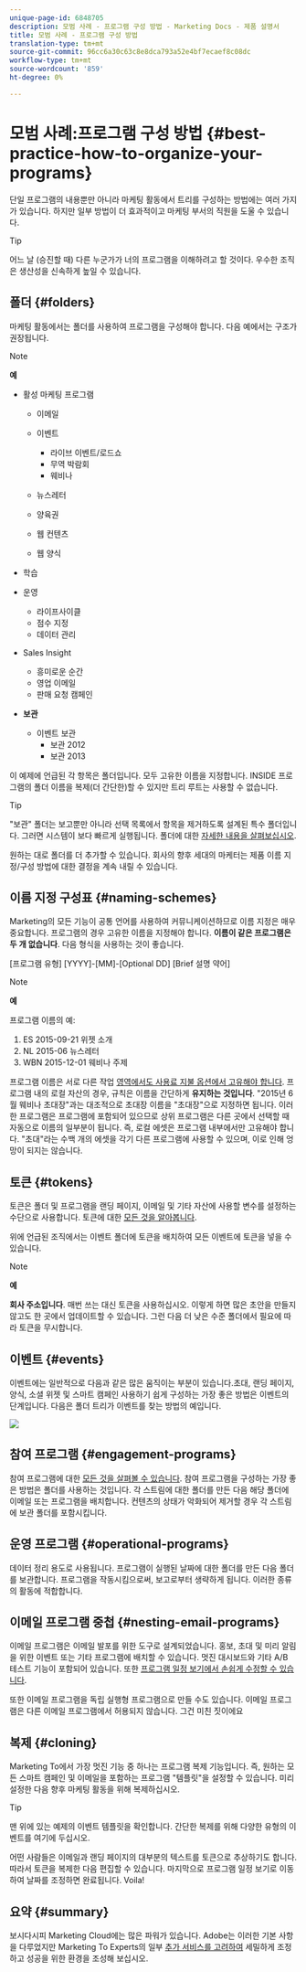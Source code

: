 ```yaml
---
unique-page-id: 6848705
description: 모범 사례 - 프로그램 구성 방법 - Marketing Docs - 제품 설명서
title: 모범 사례 - 프로그램 구성 방법
translation-type: tm+mt
source-git-commit: 96cc6a30c63c8e8dca793a52e4bf7ecaef8c08dc
workflow-type: tm+mt
source-wordcount: '859'
ht-degree: 0%

---
```



# 모범 사례:프로그램 구성 방법 {#best-practice-how-to-organize-your-programs}

단일 프로그램의 내용뿐만 아니라 마케팅 활동에서 트리를 구성하는 방법에는 여러 가지가 있습니다. 하지만 일부 방법이 더 효과적이고 마케팅 부서의 직원을 도울 수 있습니다.

>[!TIP]
>
>어느 날 (승진할 때) 다른 누군가가 너의 프로그램을 이해하려고 할 것이다. 우수한 조직은 생산성을 신속하게 높일 수 있습니다.

## 폴더 {#folders}

마케팅 활동에서는 폴더를 사용하여 프로그램을 구성해야 합니다. 다음 예에서는 구조가 권장됩니다.

>[!NOTE]
>
>**예**
>
>* 활성 마케팅 프로그램
>
>    * 이메일
>    * 이벤트
>
>        * 라이브 이벤트/로드쇼
>        * 무역 박람회
>        * 웨비나
>   * 뉴스레터
>   * 양육권
>   * 웹 컨텐츠
>   * 웹 양식
>* 학습
>* 운영
>
>   * 라이프사이클
>   * 점수 지정
>   * 데이터 관리
>* Sales Insight
>   * 흥미로운 순간
>   * 영업 이메일
>   * 판매 요청 캠페인
>* **보관**
>   * 이벤트 보관
>      * 보관 2012
>      * 보관 2013







이 예제에 언급된 각 항목은 폴더입니다. 모두 고유한 이름을 지정합니다. INSIDE 프로그램의 폴더 이름을 복제(더 간단한)할 수 있지만 트리 루트는 사용할 수 없습니다.

>[!TIP]
>
>&quot;보관&quot; 폴더는 보고뿐만 아니라 선택 목록에서 항목을 제거하도록 설계된 특수 폴더입니다. 그러면 시스템이 보다 빠르게 실행됩니다. 폴더에 대한 [자세한 내용을 살펴보십시오](../../../../product-docs/core-marketo-concepts/miscellaneous/understanding-folders.md).

원하는 대로 폴더를 더 추가할 수 있습니다. 회사의 향후 세대의 마케터는 제품 이름 지정/구성 방법에 대한 결정을 계속 내릴 수 있습니다.

## 이름 지정 구성표 {#naming-schemes}

Marketing의 모든 기능이 공통 언어를 사용하여 커뮤니케이션하므로 이름 지정은 매우 중요합니다. 프로그램의 경우 고유한 이름을 지정해야 합니다. **이름이 같은 프로그램은 두 개 없습니다**. 다음 형식을 사용하는 것이 좋습니다.

[프로그램 유형] [YYYY]-[MM]-[Optional DD] [Brief 설명 약어]

>[!NOTE]
>
>**예**
>
>프로그램 이름의 예:
>
>1. ES 2015-09-21 위젯 소개
>1. NL 2015-06 뉴스레터
>1. WBN 2015-12-01 웨비나 주제

>



프로그램 이름은 서로 다른 작업 [영역에서도 사용료 지불 옵션에서 고유해야 합니다](../../../../product-docs/administration/workspaces-and-person-partitions/understanding-workspaces-and-person-partitions.md).  프로그램 내의 로컬 자산의 경우, 규칙은 이름을 간단하게 **유지하는 것입니다**. &quot;2015년 6월 웨비나 초대장&quot;과는 대조적으로 초대장 이름을 &quot;초대장&quot;으로 지정하면 됩니다. 이러한 프로그램은 프로그램에 포함되어 있으므로 상위 프로그램은 다른 곳에서 선택할 때 자동으로 이름의 일부분이 됩니다. 즉, 로컬 에셋은 프로그램 내부에서만 고유해야 합니다. &quot;초대&quot;라는 수백 개의 에셋을 각기 다른 프로그램에 사용할 수 있으며, 이로 인해 엉망이 되지는 않습니다.

## 토큰 {#tokens}

토큰은 폴더 및 프로그램을 랜딩 페이지, 이메일 및 기타 자산에 사용할 변수를 설정하는 수단으로 사용합니다. 토큰에 대한 [모든 것을 알아봅니다](http://docs.marketo.com/display/docs/tokens).

위에 언급된 조직에서는 이벤트 폴더에 토큰을 배치하여 모든 이벤트에 토큰을 넣을 수 있습니다.

>[!NOTE]
>
>**예**
>
>**회사 주소입니다**. 매번 쓰는 대신 토큰을 사용하십시오. 이렇게 하면 많은 초안을 만들지 않고도 한 곳에서 업데이트할 수 있습니다. 그런 다음 더 낮은 수준 폴더에서 필요에 따라 토큰을 무시합니다.

## 이벤트 {#events}

이벤트에는 일반적으로 다음과 같은 많은 움직이는 부분이 있습니다.초대, 랜딩 페이지, 양식, 소셜 위젯 및 스마트 캠페인 사용하기 쉽게 구성하는 가장 좋은 방법은 이벤트의 단계입니다. 다음은 폴더 트리가 이벤트를 찾는 방법의 예입니다.

![](assets/capture.png)

## 참여 프로그램 {#engagement-programs}

참여 프로그램에 대한 [모든 것을 살펴볼 수 있습니다](../../../../product-docs/email-marketing/drip-nurturing/creating-an-engagement-program/understanding-engagement-programs.md). 참여 프로그램을 구성하는 가장 좋은 방법은 폴더를 사용하는 것입니다. 각 스트림에 대한 폴더를 만든 다음 해당 폴더에 이메일 또는 프로그램을 배치합니다. 컨텐츠의 상태가 악화되어 제거할 경우 각 스트림에 보관 폴더를 포함시킵니다.

## 운영 프로그램 {#operational-programs}

데이터 정리 용도로 사용됩니다. 프로그램이 실행된 날짜에 대한 폴더를 만든 다음 폴더를 보관합니다. 프로그램을 작동시킴으로써, 보고로부터 생략하게 됩니다. 이러한 종류의 활동에 적합합니다.

## 이메일 프로그램 중첩 {#nesting-email-programs}

이메일 프로그램은 이메일 발포를 위한 도구로 설계되었습니다. 홍보, 초대 및 미리 알림을 위한 이벤트 또는 기타 프로그램에 배치할 수 있습니다. 멋진 대시보드와 기타 A/B 테스트 기능이 포함되어 있습니다. 또한 [프로그램 일정 보기에서 손쉽게 수정할 수 있습니다](http://docs.marketo.com/display/docs/program+schedule+view).

또한 이메일 프로그램을 독립 실행형 프로그램으로 만들 수도 있습니다. 이메일 프로그램은 다른 이메일 프로그램에서 허용되지 않습니다. 그건 미친 짓이에요

## 복제 {#cloning}

Marketing To에서 가장 멋진 기능 중 하나는 프로그램 복제 기능입니다. 즉, 원하는 모든 스마트 캠페인 및 이메일을 포함하는 프로그램 &quot;템플릿&quot;을 설정할 수 있습니다. 미리 설정한 다음 향후 마케팅 활동을 위해 복제하십시오.

>[!TIP]
>
>맨 위에 있는 예제의 이벤트 템플릿을 확인합니다. 간단한 복제를 위해 다양한 유형의 이벤트를 여기에 두십시오.

어떤 사람들은 이메일과 랜딩 페이지의 대부분의 텍스트를 토큰으로 추상하기도 합니다. 따라서 토큰을 복제한 다음 편집할 수 있습니다. 마지막으로 프로그램 일정 보기로 이동하여 날짜를 조정하면 완료됩니다. Voila!

## 요약 {#summary}

보시다시피 Marketing Cloud에는 많은 파워가 있습니다. Adobe는 이러한 기본 사항을 다루었지만 Marketing To Experts의 일부 [추가 서비스를 고려하여](http://www.marketo.com/services/) 세밀하게 조정하고 성공을 위한 환경을 조성해 보십시오.
